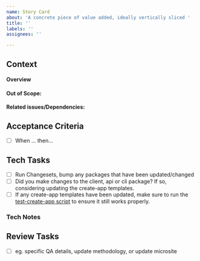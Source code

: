 ```yaml
---
name: Story Card
about: 'A concrete piece of value added, ideally vertically sliced '
title: ''
labels: ''
assignees: ''

---
```


## Context
#### Overview

#### Out of Scope:
#### Related issues/Dependencies:

## Acceptance Criteria
- [ ] When ... then...

## Tech Tasks
- [ ] Run Changesets, bump any packages that have been updated/changed
- [ ] Did you make changes to the client, api or cli package? If so, considering updating the create-app templates.
- [ ] If any create-app templates have been updated, make sure to run the [test-create-app script](https://docs.google.com/document/d/1Ei6Cb2DjwEJUNtpULJSxbOuIdAfCARERgE3BSsKWrsc/edit) to ensure it still works properly.

### Tech Notes

## Review Tasks
- [ ] eg. specific QA details, update methodology, or update microsite

